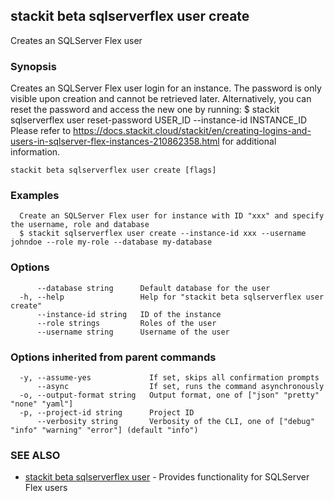 ## stackit beta sqlserverflex user create

Creates an SQLServer Flex user

### Synopsis

Creates an SQLServer Flex user login for an instance.
The password is only visible upon creation and cannot be retrieved later.
Alternatively, you can reset the password and access the new one by running:
  $ stackit sqlserverflex user reset-password USER_ID --instance-id INSTANCE_ID
Please refer to https://docs.stackit.cloud/stackit/en/creating-logins-and-users-in-sqlserver-flex-instances-210862358.html for additional information.

```
stackit beta sqlserverflex user create [flags]
```

### Examples

```
  Create an SQLServer Flex user for instance with ID "xxx" and specify the username, role and database
  $ stackit sqlserverflex user create --instance-id xxx --username johndoe --role my-role --database my-database
```

### Options

```
      --database string      Default database for the user
  -h, --help                 Help for "stackit beta sqlserverflex user create"
      --instance-id string   ID of the instance
      --role strings         Roles of the user
      --username string      Username of the user
```

### Options inherited from parent commands

```
  -y, --assume-yes             If set, skips all confirmation prompts
      --async                  If set, runs the command asynchronously
  -o, --output-format string   Output format, one of ["json" "pretty" "none" "yaml"]
  -p, --project-id string      Project ID
      --verbosity string       Verbosity of the CLI, one of ["debug" "info" "warning" "error"] (default "info")
```

### SEE ALSO

* [stackit beta sqlserverflex user](./stackit_beta_sqlserverflex_user.md)	 - Provides functionality for SQLServer Flex users

